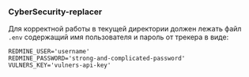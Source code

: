 ### CyberSecurity-replacer

Для корректной работы в текущей директории должен лежать файл ```.env```
содержащий имя пользователя и пароль от трекера в виде:
```
REDMINE_USER='username'
REDMINE_PASSWORD='strong-and-complicated-password'
VULNERS_KEY='vulners-api-key'
```
